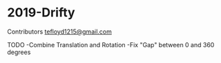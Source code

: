 # 2019-Drifty
Contributors tefloyd1215@gmail.com

TODO
-Combine Translation and Rotation
-Fix "Gap" between 0 and 360 degrees
